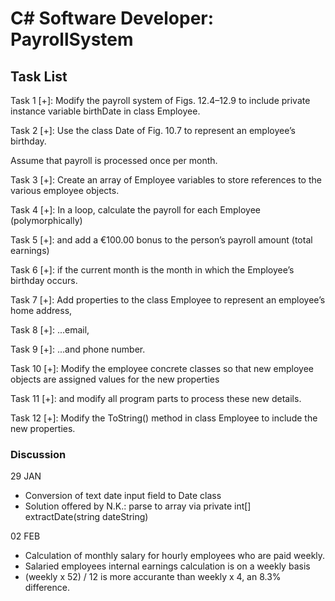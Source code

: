 # C# Software Developer: PayrollSystem

## Task List

Task 1 [+]: Modify the payroll system of Figs. 12.4–12.9 to include private instance variable birthDate in class Employee. 

Task 2 [+]: Use the class Date of Fig. 10.7 to represent an employee’s birthday. 

Assume that payroll is processed once per month.
 
Task 3 [+]: Create an array of Employee variables to store references to the various employee objects. 

Task 4 [+]: In a loop, calculate the payroll for each Employee (polymorphically) 

Task 5 [+]: and add a €100.00 bonus to the person’s payroll amount (total earnings) 

Task 6 [+]: if the current month is the month in which the Employee’s birthday occurs.

Task 7 [+]: Add properties to the class Employee to represent an employee’s home address, 

Task 8 [+]: ...email,

Task 9 [+]: ...and phone number. 

Task 10 [+]: Modify the employee concrete classes so that new employee objects are assigned values for the new properties 

Task 11 [+]: and modify all program parts to process these new details.

Task 12 [+]: Modify the ToString() method in class Employee to include the new properties.

### Discussion

29 JAN

- Conversion of text date input field to Date class
- Solution offered by N.K.: parse to array via private int[] extractDate(string dateString)

02 FEB

- Calculation of monthly salary for hourly employees who are paid weekly. 
- Salaried employees internal earnings calculation is on a weekly basis
- (weekly x 52) / 12 is more accurante than weekly x 4, an 8.3% difference.